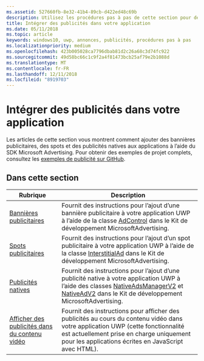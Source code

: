 ```yaml
---
ms.assetid: 527660fb-8e32-41b4-89cb-d422ed48c69b
description: Utilisez les procédures pas à pas de cette section pour découvrir comment ajouter des bannières publicitaires, des spots et des publicités natives aux applications à l’aide du SDK Microsoft Advertising.
title: Intégrer des publicités dans votre application
ms.date: 05/11/2018
ms.topic: article
keywords: windows10, uwp, annonces, publicités, procédures pas à pas
ms.localizationpriority: medium
ms.openlocfilehash: 423b005028ca7796dbab81d2c26a68c3d74fc922
ms.sourcegitcommit: 49d58bc66c1c9f2a4f81473bcb25af79e2b1088d
ms.translationtype: MT
ms.contentlocale: fr-FR
ms.lasthandoff: 12/11/2018
ms.locfileid: "8919703"
---
```

# <a name="implement-ads-in-your-app"></a>Intégrer des publicités dans votre application

Les articles de cette section vous montrent comment ajouter des bannières publicitaires, des spots et des publicités natives aux applications à l’aide du SDK Microsoft Advertising. Pour obtenir des exemples de projet complets, consultez les [exemples de publicité sur GitHub](http://aka.ms/githubads).

## <a name="in-this-section"></a>Dans cette section

|  Rubrique    | Description |               
|----------|-------|
| [Bannières publicitaires](banner-ads.md)     | Fournit des instructions pour l’ajout d’une bannière publicitaire à votre application UWP à l’aide de la classe [AdControl](https://docs.microsoft.com/uwp/api/microsoft.advertising.winrt.ui.adcontrol) dans le Kit de développement MicrosoftAdvertising.        |
| [Spots publicitaires](interstitial-ads.md)    | Fournit des instructions pour l’ajout d’un spot publicitaire à votre application UWP à l’aide de la classe [InterstitialAd](https://docs.microsoft.com/uwp/api/microsoft.advertising.winrt.ui.interstitialad) dans le Kit de développement MicrosoftAdvertising.       |
| [Publicités natives](native-ads.md)       | Fournit des instructions pour l’ajout d’une publicité native à votre application UWP à l’aide des classes [NativeAdsManagerV2](https://docs.microsoft.com/uwp/api/microsoft.advertising.winrt.ui.nativeadsmanagerv2) et [NativeAdV2](https://docs.microsoft.com/uwp/api/microsoft.advertising.winrt.ui.nativeadv2) dans le Kit de développement MicrosoftAdvertising.  |
| [Afficher des publicités dans du contenu vidéo](add-advertisements-to-video-content.md)     |  Fournit des instructions pour afficher des publicités au cours du contenu vidéo dans votre application UWP (cette fonctionnalité est actuellement prise en charge uniquement pour les applications écrites en JavaScript avec HTML). |



 

 
